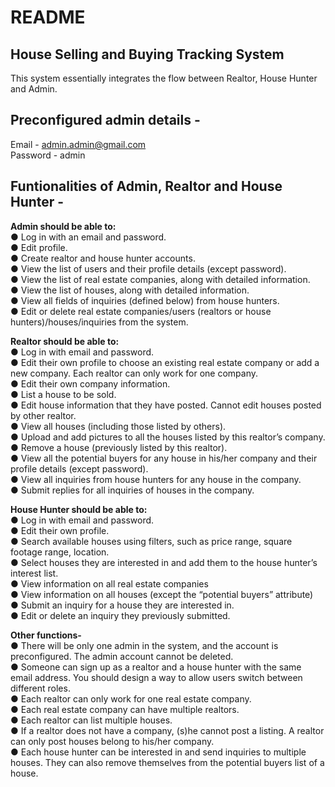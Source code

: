 # README

House Selling and Buying Tracking System
------------------------------------------
This system essentially integrates the flow between Realtor, House Hunter and Admin.

Preconfigured admin details -
-----------------------------
Email - admin.admin@gmail.com  
Password - admin

Funtionalities of Admin, Realtor and House Hunter -
---------------------------------------------------
**Admin should be able to:**   
●	Log in with an email and password.  
●	Edit profile.  
●	Create realtor and house hunter accounts.  
●	View the list of users and their profile details (except password).  
●	View the list of real estate companies, along with detailed information.  
●	View the list of houses, along with detailed information.  
●	View all fields of inquiries (defined below) from house hunters.  
●	Edit or delete real estate companies/users (realtors or house hunters)/houses/inquiries from the system.  

**Realtor should be able to:**  
●	Log in with email and password.  
●	Edit their own profile to choose an existing real estate company or add a new company. Each realtor can only work for one company.  
●	Edit their own company information.  
●	List a house to be sold.   
●	Edit house information that they have posted. Cannot edit houses posted by other realtor.  
●	View all houses (including those listed by others).  
●	Upload and add pictures to all the houses listed by this realtor’s company.  
●	Remove a house (previously listed by this realtor).  
●	View all the potential buyers for any house in his/her company and their profile details (except password).  
●	View all inquiries from house hunters for any house in the company.  
●	Submit replies for all inquiries of houses in the company.  

**House Hunter should be able to:**   
●	Log in with email and password.  
●	Edit their own profile.  
●	Search available houses using filters, such as price range, square footage range, location.  
●	Select houses they are interested in and add them to the house hunter’s interest list.  
●	View information on all real estate companies  
●	View information on all houses (except the “potential buyers” attribute)  
●	Submit an inquiry for a house they are interested in.  
●	Edit or delete an inquiry they previously submitted.  

**Other functions-**  
●	There will be only one admin in the system, and the account is preconfigured. The admin account cannot be deleted.  
●	Someone can sign up as a realtor and a house hunter with the same email address. You should design a way to allow users switch between different roles.  
●	Each realtor can only work for one real estate company.  
●	Each real estate company can have multiple realtors.  
●	Each realtor can list multiple houses.  
●	If a realtor does not have a company, (s)he cannot post a listing. A realtor can only post houses belong to his/her company.   
●	Each house hunter can be interested in and send inquiries to multiple houses. They can also remove themselves from the potential buyers list of a house.  






